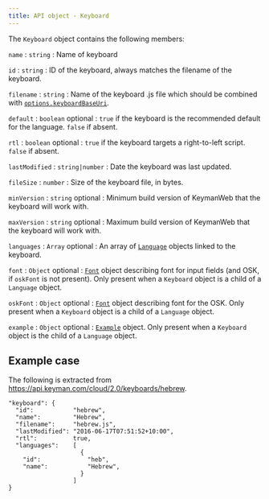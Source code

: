 ```yaml
---
title: API object - Keyboard
---
```


The `Keyboard` object contains the following members:

<div class="itemizedlist" markdown="1">

`name`
:   `string`
:   Name of keyboard

`id`
:   `string`
:   ID of the keyboard, always matches the filename of the keyboard.

`filename`
:   `string`
:   Name of the keyboard .js file which should be combined with
    [`options.keyboardBaseUri`](index.php#obj-options).

`default`
:   `boolean` <span class="optional">optional</span>
:   `true` if the keyboard is the recommended default for the language.
    `false` if absent.

`rtl`
:   `boolean` <span class="optional">optional</span>
:   `true` if the keyboard targets a right-to-left script. `false` if
    absent.

`lastModified`
:   `string|number`
:   Date the keyboard was last updated.

`fileSize`
:   `number`
:   Size of the keyboard file, in bytes.

`minVersion`
:   `string` <span class="optional">optional</span>
:   Minimum build version of KeymanWeb that the keyboard will work with.

`maxVersion`
:   `string` <span class="optional">optional</span>
:   Maximum build version of KeymanWeb that the keyboard will work with.

`languages`
:   `Array` <span class="optional">optional</span>
:   An array of [`Language`](obj-language) objects linked to the
    keyboard.

`font`
:   `Object` <span class="optional">optional</span>
:   [`Font`](obj-font) object describing font for input fields (and OSK,
    if `oskFont` is not present). Only present when a `Keyboard` object
    is a child of a `Language` object.

`oskFont`
:   `Object` <span class="optional">optional</span>
:   [`Font`](obj-font) object describing font for the OSK. Only present
    when a `Keyboard` object is a child of a `Language` object.

`example`
:   `Object` <span class="optional">optional</span>
:   [`Example`](obj-example) object. Only present when a `Keyboard`
    object is the child of a `Language` object.

</div>

## Example case

The following is extracted from
<https://api.keyman.com/cloud/2.0/keyboards/hebrew>.

```obj-keyboard
"keyboard": {
  "id":           "hebrew",
  "name":         "Hebrew",
  "filename":     "hebrew.js",
  "lastModified": "2016-06-17T07:51:52+10:00",
  "rtl":          true,
  "languages":    [
                    {
    "id":             "heb",
    "name":           "Hebrew",
                    }
                  ]
}
```
